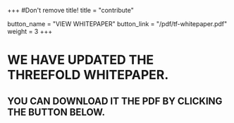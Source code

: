 +++
#Don't remove title!
title = "contribute"

button_name = "VIEW WHITEPAPER"
button_link = "/pdf/tf-whitepaper.pdf"
weight = 3
+++
# WE HAVE UPDATED THE THREEFOLD WHITEPAPER.
## YOU CAN DOWNLOAD IT THE PDF BY CLICKING THE BUTTON BELOW.

